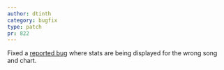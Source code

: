 ```yaml
---
author: dtinth
category: bugfix
type: patch
pr: 822
---
```


Fixed a [reported bug](https://github.com/bemusic/bemuse/issues/821) where stats are being displayed for the wrong song and chart.
